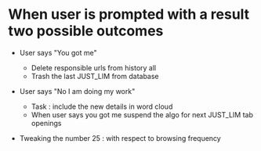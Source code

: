 # When user is prompted with a result two possible outcomes

  - User says "You got me"
	- Delete responsible urls from history all
	- Trash the last JUST_LIM from database

  - User says "No I am doing my work"
	- Task : include the new details in word cloud
	- When user says you got me suspend the algo for next JUST_LIM tab openings
  - Tweaking the number 25 : with respect to browsing frequency
